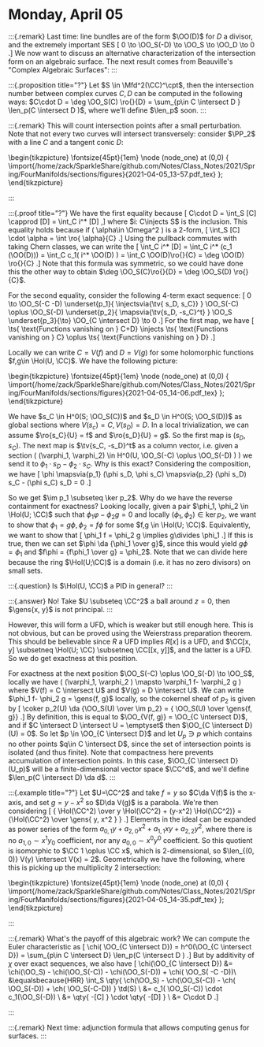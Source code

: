 # Monday, April 05


:::{.remark}
Last time: line bundles are of the form $\OO(D)$ for $D$ a divisor, and the extremely important SES
\[
0 \to \OO_S(-D) \to \OO_S \to \OO_D \to 0
.\]
We now want to discuss an alternative characterization of the intersection form on an algebraic surface.
The next result comes from Beauville's "Complex Algebraic Surfaces":
:::

:::{.proposition title="?"}
Let $S \in \Mfd^2(\CC)^\cpt$, then the intersection number between complex curves $C, D$ can be computed in the following ways:
$C\cdot D = \deg \OO_S(C) \ro{}{D} = \sum_{p\in C \intersect D } \len_p(C \intersect D )$, where we'll define $\len_p$ soon.
:::

:::{.remark}
This will count intersection points after a small perturbation.
Note that not every two curves will intersect transversely: consider $\PP_2$ with a line $C$ and a tangent conic $D$:

\begin{tikzpicture}
\fontsize{45pt}{1em} 
\node (node_one) at (0,0) { \import{/home/zack/SparkleShare/github.com/Notes/Class_Notes/2021/Spring/FourManifolds/sections/figures}{2021-04-05_13-57.pdf_tex} };
\end{tikzpicture}

:::

:::{.proof title="?"}
We have the first equality because
\[
C\cdot D = \int_S [C] \capprod [D] = \int_C i^* [D]
,\]
where $i: C\injects S$ is the inclusion.
This equality holds because if \( \alpha\in \Omega^2 \) is a 2-form, 
\[
\int_S [C] \cdot \alpha = \int \ro{ \alpha}{C}
.\]
Using the pullback commutes with taking Chern classes, we can write the 
\[
\int_C i^* [D] = \int_C i^* (c_1 (\OO(D))) = \int_C c_1( i^* \OO(D) ) = \int_C \OO(D)\ro{}{C} = \deg \OO(D) \ro{}{C}
.\]
Note that this formula was symmetric, so we could have done this the other way to obtain $\deg \OO_S(C)\ro{}{D} = \deg \OO_S(D) \ro{}{C}$.

For the second equality, consider the following 4-term exact sequence: 
\[
0 \to \OO_S(-C -D) 
\underset{p_1}{ \injectsvia{\tv{ s_D, s_C}} } \OO_S(-C) \oplus \OO_S(-D) 
\underset{p_2}{ \mapsvia{\tv{s_D, -s_C}^t} } \OO_S 
\underset{p_3}{\to} \OO_{C \intersect D} 
\to 0
.\]
For the first map, we have
\[
\ts{ \text{Functions vanishing on } C+D} \injects
\ts{ \text{Functions vanishing on } C}
\oplus
\ts{ \text{Functions vanishing on } D}
.\]

Locally we can write $C = V(f)$ and $D = V(g)$ for some holomorphic functions $f,g\in \Hol(U, \CC)$.
We have the following picture:

\begin{tikzpicture}
\fontsize{45pt}{1em} 
\node (node_one) at (0,0) { \import{/home/zack/SparkleShare/github.com/Notes/Class_Notes/2021/Spring/FourManifolds/sections/figures}{2021-04-05_14-06.pdf_tex} };
\end{tikzpicture}

We have $s_C \in H^0(S; \OO_S(C))$ and $s_D \in H^0(S; \OO_S(D))$ as global sections where $V(s_c) = C, V(s_D) = D$.
In a local trivialization, we can assume $\ro{s_C}{U} = f$ and $\ro{s_D}{U} = g$.
So the first map is $(s_D, s_C)$.
The next map is $\tv{s_C, -s_D}^t$ as a column vector, i.e. given a section \( (\varphi_1, \varphi_2) \in H^0(U, \OO_S(-C) \oplus \OO_S(-D) ) \) we send it to $\phi_1 \cdot s_D - \phi_2 \cdot s_C$.
Why is this exact?
Considering the composition, we have
\[
\phi \mapsvia{p_1}
(\phi s_D, \phi s_C)
\mapsvia{p_2}
(\phi s_D) s_C - (\phi s_C) s_D = 0
.\]

So we get $\im p_1 \subseteq \ker p_2$.
Why do we have the reverse containment for exactness?
Looking locally, given a pair $\phi_1, \phi_2 \in \Hol(U; \CC)$ such that $\phi_1 \varphi- \phi_2 g = 0$ and locally $(\phi_1, \phi_2) \in \ker p_2$, we want to show that $\phi_1 = g \phi, \phi_2 = f\phi$ for some $f,g \in \Hol(U; \CC)$.
Equivalently, we want to show that 
\[
\phi_1 f = \phi_2 g \implies g\divides \phi_1
.\]
If this is true, then we can set $\phi \da {\phi_1 \over g}$, since this would yield $g\phi = \phi_1$ and $f\phi = {f\phi_1 \over g} = \phi_2$.
Note that we can divide here because the ring $\Hol(U;\CC)$ is a domain (i.e. it has no zero divisors) on small sets.

:::{.question}
Is $\Hol(U, \CC)$ a PID in general?
:::

:::{.answer}
No! Take $U \subseteq \CC^2$ a ball around $z=0$, then $\gens{x, y}$ is not principal.
:::

However, this will form a UFD, which is weaker but still enough here.
This is not obvious, but can be proved using the Weierstrass preparation theorem.
This should be believable since $R$ a UFD implies $R[x]$ is a UFD, and $\CC[x, y] \subsetneq \Hol(U; \CC) \subsetneq \CC[[x, y]]$, and the latter is a UFD.
So we do get exactness at this position.

For exactness at the next position $\OO_S(-C) \oplus \OO_S(-D) \to \OO_S$, locally we have \( (\varphi_1, \varphi_2 ) \mapsto \varphi_1 f- \varphi_2 g \) where $V(f) = C \intersect U$ and $V(g) = D \intersect U$.
We can write $\phi_1 f- \phi_2 g = \gens{f, g}$ locally, so 
the cokernel sheaf of $p_2$ is given by 
\[
\coker p_2(U) \da {\OO_S(U) \over \im p_2} = { \OO_S(U) \over \gens{f, g}}
.\]
By definition, this is equal to $\OO_{V(f, g)} = \OO_{C \intersect D}$, and if $C \intersect D \intersect U = \emptyset$ then $\OO_{C \intersect D}(U) = 0$.
So let $p \in \OO_{C \intersect D}$ and let $U_p \ni p$ which contains no other points $q\in C \intersect D$, since the set of intersection points is isolated (and thus finite).
Note that compactness here prevents accumulation of intersection points.
In this case, $\OO_{C \intersect D}(U_p)$ will be a finite-dimensional vector space $\CC^d$, and we'll define $\len_p(C \intersect D) \da d$.
:::

:::{.example title="?"}
Let $U=\CC^2$ and take $f=y$ so $C\da V(f)$ is the x-axis, and set $g = y-x^2$ so $D\da V(g)$ is a parabola.
We're then considering 
\[ 
{ \Hol(\CC^2) \over y \Hol(\CC^2) + (y-x^2) \Hol(\CC^2)} = {\Hol(\CC^2) \over \gens{ y, x^2 }  }
.\]
Elements in the ideal can be expanded as power series of the form $a_{0,1}y + a_{2, 0}x^2 + a_{1, 1} xy + a_{2,2} y^2$, where there is no $a_{1, 0} \sim x^1 y_0$ coefficient, nor any $a_{0, 0} \sim x^0 y^0$ coefficient.
So this quotient is isomorphic to $\CC 1 \oplus \CC x$, which is 2-dimensional, so $\len_{(0, 0)} V(y) \intersect V(x) = 2$.
Geometrically we have the following, where this is picking up the multiplicity 2 intersection:

\begin{tikzpicture}
\fontsize{45pt}{1em} 
\node (node_one) at (0,0) { \import{/home/zack/SparkleShare/github.com/Notes/Class_Notes/2021/Spring/FourManifolds/sections/figures}{2021-04-05_14-35.pdf_tex} };
\end{tikzpicture}

:::


:::{.remark}
What's the payoff of this algebraic work?
We can compute the Euler characteristic as 
\[
\chi( \OO_{C \intersect D}) = h^0(\OO_{C \intersect D}) = \sum_{p\in C \intersect D} \len_p(C \intersect D )
.\]
But by additivity of $\chi$ over exact sequences, we also have
\[
\chi(\OO_{C \intersect D}) 
&= \chi(\OO_S) - \chi(\OO_S(-C)) - \chi(\OO_S(-D)) + \chi( \OO_S( -C -D))\\
&\equalsbecause{HRR}
\int_S \qty{ \ch(\OO_S) - \ch(\OO_S(-C)) - \ch( \OO_S(-D)) + \ch( \OO_S(-C-D)) } \td(S) \\
&= c_1( \OO_S(-C)) \cdot c_1(\OO_S(-D)) \\
&= \qty{ -[C] } \cdot \qty{ -[D] } \\
&= C\cdot D
.\]

:::

:::{.remark}
Next time: adjunction formula that allows computing genus for surfaces.
:::











